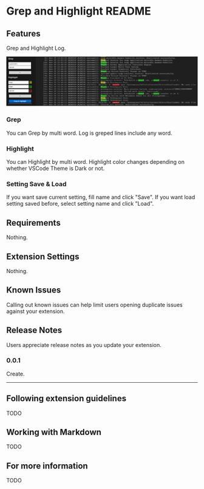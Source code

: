 # Grep and Highlight README

## Features

Grep and Highlight Log.

![Sample Image](./resources/image.png)

### Grep

You can Grep by multi word.
Log is greped lines include any word.

### Highlight

You can Highlight by multi word.
Highlight color changes depending on whether VSCode Theme is Dark or not.

### Setting Save & Load

If you want save current setting, fill name and click "Save".
If you want load setting saved before, select setting name and click "Load".

## Requirements

Nothing.

## Extension Settings

Nothing.

## Known Issues

Calling out known issues can help limit users opening duplicate issues against your extension.

## Release Notes

Users appreciate release notes as you update your extension.

### 0.0.1

Create.

---

## Following extension guidelines

TODO

## Working with Markdown

TODO

## For more information

TODO
